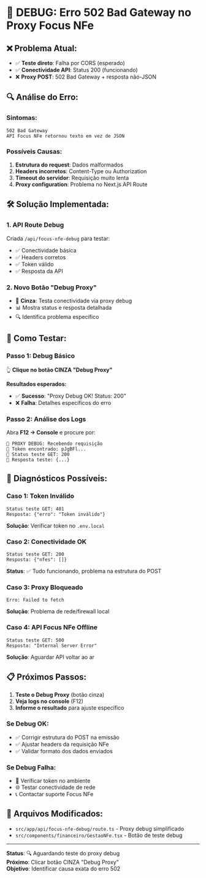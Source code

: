 # 🔧 DEBUG: Erro 502 Bad Gateway no Proxy Focus NFe

## ❌ **Problema Atual:**
- ✅ **Teste direto**: Falha por CORS (esperado)
- ✅ **Conectividade API**: Status 200 (funcionando)
- ❌ **Proxy POST**: 502 Bad Gateway + resposta não-JSON

## 🔍 **Análise do Erro:**

### **Sintomas:**
```
502 Bad Gateway
API Focus NFe retornou texto em vez de JSON
```

### **Possíveis Causas:**
1. **Estrutura do request**: Dados malformados
2. **Headers incorretos**: Content-Type ou Authorization
3. **Timeout do servidor**: Requisição muito lenta
4. **Proxy configuration**: Problema no Next.js API Route

## 🛠️ **Solução Implementada:**

### **1. API Route Debug**
Criada `/api/focus-nfe-debug` para testar:
- ✅ Conectividade básica
- ✅ Headers corretos  
- ✅ Token válido
- ✅ Resposta da API

### **2. Novo Botão "Debug Proxy"**
- 🔘 **Cinza**: Testa conectividade via proxy debug
- 📊 Mostra status e resposta detalhada
- 🔍 Identifica problema específico

## 🧪 **Como Testar:**

### **Passo 1: Debug Básico**
👆 **Clique no botão CINZA "Debug Proxy"**

**Resultados esperados:**
- ✅ **Sucesso**: "Proxy Debug OK! Status: 200"
- ❌ **Falha**: Detalhes específicos do erro

### **Passo 2: Análise dos Logs**
Abra **F12 → Console** e procure por:
```
🔧 PROXY DEBUG: Recebendo requisição
🔑 Token encontrado: pJgBFl...
📡 Status teste GET: 200
📄 Resposta teste: {...}
```

## 🎯 **Diagnósticos Possíveis:**

### **Caso 1: Token Inválido**
```
Status teste GET: 401
Resposta: {"erro": "Token inválido"}
```
**Solução**: Verificar token no `.env.local`

### **Caso 2: Conectividade OK**
```
Status teste GET: 200
Resposta: {"nfes": []}
```
**Status**: ✅ Tudo funcionando, problema na estrutura do POST

### **Caso 3: Proxy Bloqueado**
```
Erro: Failed to fetch
```
**Solução**: Problema de rede/firewall local

### **Caso 4: API Focus NFe Offline**
```
Status teste GET: 500
Resposta: "Internal Server Error"
```
**Solução**: Aguardar API voltar ao ar

## 📋 **Próximos Passos:**

1. **Teste o Debug Proxy** (botão cinza)
2. **Veja logs no console** (F12)
3. **Informe o resultado** para ajuste específico

### **Se Debug OK:**
- ✅ Corrigir estrutura do POST na emissão
- ✅ Ajustar headers da requisição NFe
- ✅ Validar formato dos dados enviados

### **Se Debug Falha:**
- 🔧 Verificar token no ambiente
- 🌐 Testar conectividade de rede
- 📞 Contactar suporte Focus NFe

## 🔧 **Arquivos Modificados:**

- `src/app/api/focus-nfe-debug/route.ts` - Proxy debug simplificado
- `src/components/financeiro/GestaoNFe.tsx` - Botão de teste debug

---

**Status**: 🔍 Aguardando teste do proxy debug  
**Próximo**: Clicar botão CINZA "Debug Proxy"  
**Objetivo**: Identificar causa exata do erro 502
